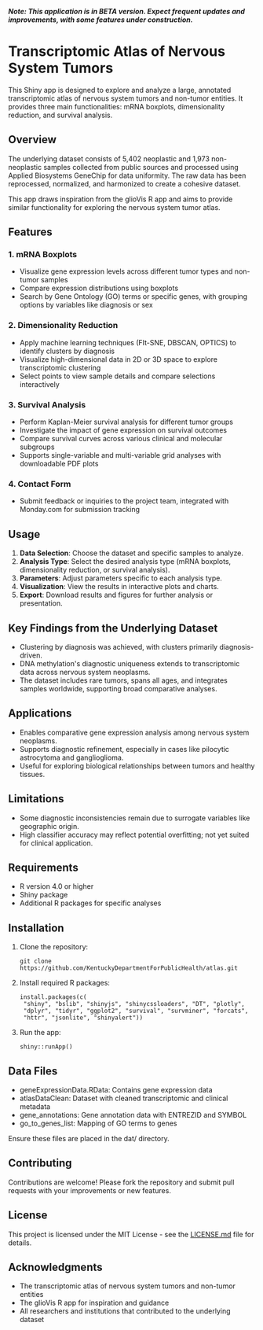 ***Note: This application is in BETA version. Expect frequent updates and improvements, with some features under construction.***

# Transcriptomic Atlas of Nervous System Tumors

This Shiny app is designed to explore and analyze a large, annotated transcriptomic atlas of nervous system tumors and non-tumor entities. It provides three main functionalities: mRNA boxplots, dimensionality reduction, and survival analysis.

## Overview

The underlying dataset consists of 5,402 neoplastic and 1,973 non-neoplastic samples collected from public sources and processed using Applied Biosystems GeneChip for data uniformity. The raw data has been reprocessed, normalized, and harmonized to create a cohesive dataset.

This app draws inspiration from the glioVis R app and aims to provide similar functionality for exploring the nervous system tumor atlas.

## Features

### 1. mRNA Boxplots

- Visualize gene expression levels across different tumor types and non-tumor samples
- Compare expression distributions using boxplots
- Search by Gene Ontology (GO) terms or specific genes, with grouping options by variables like diagnosis or sex

### 2. Dimensionality Reduction

- Apply machine learning techniques (FIt-SNE, DBSCAN, OPTICS) to identify clusters by diagnosis
- Visualize high-dimensional data in 2D or 3D space to explore transcriptomic clustering
- Select points to view sample details and compare selections interactively

### 3. Survival Analysis

- Perform Kaplan-Meier survival analysis for different tumor groups
- Investigate the impact of gene expression on survival outcomes
- Compare survival curves across various clinical and molecular subgroups
- Supports single-variable and multi-variable grid analyses with downloadable PDF plots

### 4. Contact Form

- Submit feedback or inquiries to the project team, integrated with Monday.com for submission tracking

## Usage

1. **Data Selection**: Choose the dataset and specific samples to analyze.
2. **Analysis Type**: Select the desired analysis type (mRNA boxplots, dimensionality reduction, or survival analysis).
3. **Parameters**: Adjust parameters specific to each analysis type.
4. **Visualization**: View the results in interactive plots and charts.
5. **Export**: Download results and figures for further analysis or presentation.

## Key Findings from the Underlying Dataset

- Clustering by diagnosis was achieved, with clusters primarily diagnosis-driven.
- DNA methylation's diagnostic uniqueness extends to transcriptomic data across nervous system neoplasms.
- The dataset includes rare tumors, spans all ages, and integrates samples worldwide, supporting broad comparative analyses.

## Applications

- Enables comparative gene expression analysis among nervous system neoplasms.
- Supports diagnostic refinement, especially in cases like pilocytic astrocytoma and ganglioglioma.
- Useful for exploring biological relationships between tumors and healthy tissues.

## Limitations

- Some diagnostic inconsistencies remain due to surrogate variables like geographic origin.
- High classifier accuracy may reflect potential overfitting; not yet suited for clinical application.

## Requirements

- R version 4.0 or higher
- Shiny package
- Additional R packages for specific analyses

## Installation

1. Clone the repository:
   ```
   git clone https://github.com/KentuckyDepartmentForPublicHealth/atlas.git
   ```

2. Install required R packages:
   ```
   install.packages(c(
    "shiny", "bslib", "shinyjs", "shinycssloaders", "DT", "plotly",
    "dplyr", "tidyr", "ggplot2", "survival", "survminer", "forcats",
    "httr", "jsonlite", "shinyalert"))
   ```

3. Run the app:
   ```
   shiny::runApp()
   ```
## Data Files

- geneExpressionData.RData: Contains gene expression data
- atlasDataClean: Dataset with cleaned transcriptomic and clinical metadata
- gene_annotations: Gene annotation data with ENTREZID and SYMBOL
- go_to_genes_list: Mapping of GO terms to genes

Ensure these files are placed in the dat/ directory.

## Contributing

Contributions are welcome! Please fork the repository and submit pull requests with your improvements or new features.

## License

This project is licensed under the MIT License - see the [LICENSE.md](LICENSE.md) file for details.

## Acknowledgments

- The transcriptomic atlas of nervous system tumors and non-tumor entities
- The glioVis R app for inspiration and guidance
- All researchers and institutions that contributed to the underlying dataset

